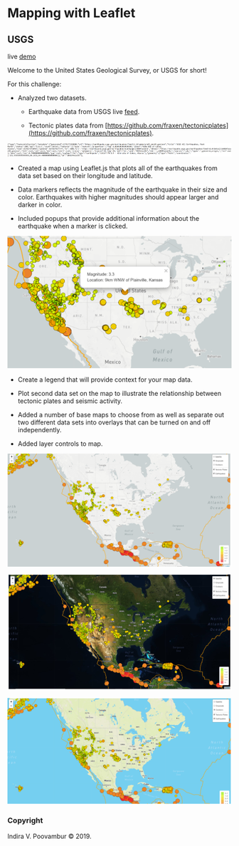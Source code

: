 # Mapping with Leaflet

## USGS

live [demo](https://github.com/IndiraPV/Interactive-And-Realtime-Maps)

Welcome to the United States Geological Survey, or USGS for short! 

For this challenge:
* Analyzed two datasets.

 	* Earthquake data from USGS live [feed](http://earthquake.usgs.gov/earthquakes/feed/v1.0/geojson.php).

 	* Tectonic plates data from [https://github.com/fraxen/tectonicplates](https://github.com/fraxen/tectonicplates).


![GEOJSON](Images/geojson.PNG)

* Created a map using Leaflet.js that plots all of the earthquakes from data set based on their longitude and latitude.

* Data markers reflects the magnitude of the earthquake in their size and color. Earthquakes with higher magnitudes should appear larger and darker in color.

* Included popups that provide additional information about the earthquake when a marker is clicked.

![POPUP](Images/popup.PNG)

* Create a legend that will provide context for your map data.
  
* Plot second data set on the map to illustrate the relationship between tectonic plates and seismic activity. 

* Added a number of base maps to choose from as well as separate out two different data sets into overlays that can be turned on and off independently.

* Added layer controls to map.

![GRAYSCALE](Images/grayscale.png)

![Satellite](Images/satellite.png)

![Outdoor](Images/outdoor.png)


### Copyright

Indira V. Poovambur © 2019.
